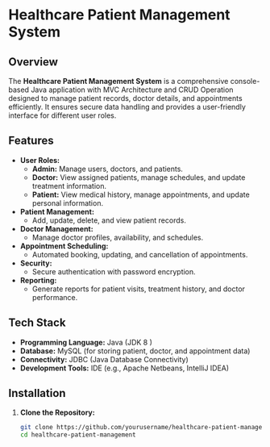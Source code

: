# Healthcare Patient Management System

## Overview
The **Healthcare Patient Management System** is a comprehensive console-based Java application with MVC Architecture and CRUD Operation designed to manage patient records, doctor details, and appointments efficiently. It ensures secure data handling and provides a user-friendly interface for different user roles.

## Features
- **User Roles:**  
  - **Admin:** Manage users, doctors, and patients.  
  - **Doctor:** View assigned patients, manage schedules, and update treatment information.  
  - **Patient:** View medical history, manage appointments, and update personal information.
- **Patient Management:**  
  - Add, update, delete, and view patient records.
- **Doctor Management:**  
  - Manage doctor profiles, availability, and schedules.
- **Appointment Scheduling:**  
  - Automated booking, updating, and cancellation of appointments.
- **Security:**  
  - Secure authentication with password encryption.
- **Reporting:**  
  - Generate reports for patient visits, treatment history, and doctor performance.

## Tech Stack
- **Programming Language:** Java (JDK 8 )
- **Database:** MySQL (for storing patient, doctor, and appointment data)
- **Connectivity:** JDBC (Java Database Connectivity)
- **Development Tools:** IDE (e.g., Apache Netbeans, IntelliJ IDEA)

## Installation

1. **Clone the Repository:**
   ```sh
   git clone https://github.com/yourusername/healthcare-patient-management.git
   cd healthcare-patient-management
